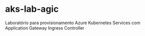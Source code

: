 # aks-lab-agic
Laboratório para provisionamento Azure Kubernetes Services com Application Gateway Ingress Controller
